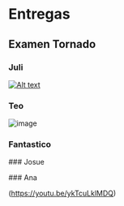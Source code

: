 # Entregas

## Examen Tornado

### Juli
[![Alt text](https://github.com/Teotsky1/ElRepoGrafico/assets/111312908/ae59b2d6-a45d-4ce3-8803-1bcea8006eb2)](https://youtu.be/hf1u-tVELnE)

### Teo

![image](https://github.com/Teotsky1/ElRepoGrafico/assets/111305370/6f35d173-8c89-406a-a8e4-a2764822c823)


### Fantastico

### Josue

### Ana

(https://youtu.be/ykTcuLklMDQ)
